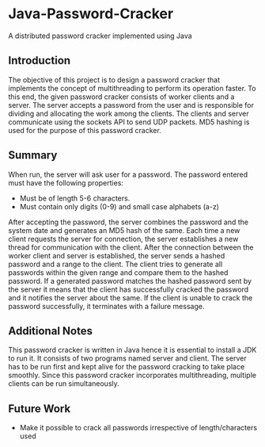 # Java-Password-Cracker
A distributed password cracker implemented using Java

## Introduction

The objective of this project is to design a password cracker that implements the concept of multithreading to perform its operation faster. To this end, the given password cracker consists of worker clients and a server. The server accepts a password from the user and is responsible for dividing and allocating the work among the clients. The clients and server communicate using the sockets API to send UDP packets. MD5 hashing is used for the purpose of this password cracker.

## Summary
When run, the server will ask user for a password. The password entered must have the following properties:
- Must be of length 5-6 characters.
- Must contain only digits (0-9) and small case alphabets (a-z)

After accepting the password, the server combines the password and the system date and generates an MD5 hash of the same. Each time a new client requests the server for connection, the server establishes a new thread for communication with the client. After the connection between the worker client and server is established, the server sends a hashed password and a range to the client. The client tries to generate all passwords within the given range and compare them to the hashed password. If a generated password matches the hashed password sent by the server it means that the client has successfully cracked the password and it notifies the server about the same. If the client is unable to crack the password successfully, it terminates with a failure message.

## Additional Notes
This password cracker is written in Java hence it is essential to install a JDK to run it. It consists of two programs named server and client. The server has to be run first and kept alive for the password cracking to take place smoothly. Since this password cracker incorporates multithreading, multiple clients can be run simultaneously.

## Future Work
- Make it possible to crack all passwords irrespective of length/characters used
